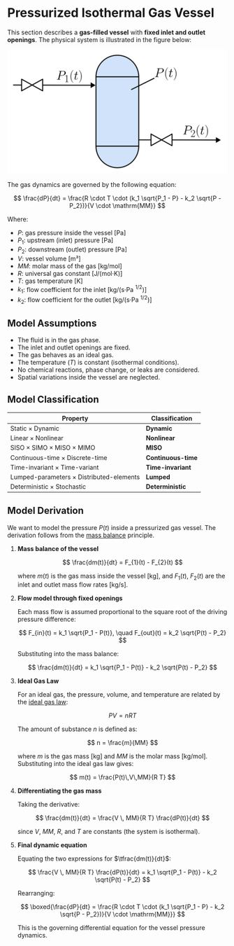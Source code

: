 # Pressurized Isothermal Gas Vessel

This section describes a **gas-filled vessel** with **fixed inlet and outlet openings**. The physical system is illustrated in the figure below:

<img src="diagram.svg" alt="Modeled Vessel Diagram"/>

The gas dynamics are governed by the following equation:

$$
\frac{dP}{dt} = \frac{R \cdot T \cdot (k_1 \sqrt{P_1 - P} - k_2 \sqrt{P - P_2})}{V \cdot \mathrm{MM}}
$$

Where:

- $P$: gas pressure inside the vessel [Pa]
- $P_1$: upstream (inlet) pressure [Pa]
- $P_2$: downstream (outlet) pressure [Pa]
- $V$: vessel volume [m³]
- $MM$: molar mass of the gas [kg/mol]
- $R$: universal gas constant [J/(mol·K)]
- $T$: gas temperature [K]
- $k_1$: flow coefficient for the inlet [kg/(s·Pa $^{1/2}$)]
- $k_2$: flow coefficient for the outlet [kg/(s·Pa $^{1/2}$)]

## Model Assumptions

- The fluid is in the gas phase.
- The inlet and outlet openings are fixed.
- The gas behaves as an ideal gas.
- The temperature ($T$) is constant (isothermal conditions).
- No chemical reactions, phase change, or leaks are considered.
- Spatial variations inside the vessel are neglected.

## Model Classification

| Property                                 | Classification      |
| ---------------------------------------- | ------------------- |
| Static × Dynamic                         | **Dynamic**         |
| Linear × Nonlinear                       | **Nonlinear**       |
| SISO × SIMO × MISO × MIMO                | **MISO**            |
| Continuous-time × Discrete-time          | **Continuous-time** |
| Time-invariant × Time-variant            | **Time-invariant**  |
| Lumped-parameters × Distributed-elements | **Lumped**          |
| Deterministic × Stochastic               | **Deterministic**   |

## Model Derivation

We want to model the pressure $P(t)$ inside a pressurized gas vessel.
The derivation follows from the [mass balance](/docs/mass-balance.md) principle.

1. **Mass balance of the vessel**

   $$
   \frac{dm(t)}{dt} = F_{1}(t) - F_{2}(t)
   $$

   where $m(t)$ is the gas mass inside the vessel [kg], and $F_{1}(t)$, $F_{2}(t)$ are the inlet and outlet mass flow rates [kg/s].

2. **Flow model through fixed openings**

   Each mass flow is assumed proportional to the square root of the driving pressure difference:

   $$
   F_{in}(t) = k_1 \sqrt{P_1 - P(t)}, \quad
   F_{out}(t) = k_2 \sqrt{P(t) - P_2}
   $$

   Substituting into the mass balance:

   $$
   \frac{dm(t)}{dt} = k_1 \sqrt{P_1 - P(t)} - k_2 \sqrt{P(t) - P_2}
   $$

3. **Ideal Gas Law**

   For an ideal gas, the pressure, volume, and temperature are related by the [ideal gas law](/docs/ideal-gas-law.md):

   $$
   P V = n R T
   $$

   The amount of substance $n$ is defined as:

   $$
   n = \frac{m}{MM}
   $$

   where $m$ is the gas mass [kg] and $MM$ is the molar mass [kg/mol].
   Substituting into the ideal gas law gives:

   $$
   m(t) = \frac{P(t)\,V\,MM}{R T}
   $$

4. **Differentiating the gas mass**

   Taking the derivative:

   $$
   \frac{dm(t)}{dt} = \frac{V \, MM}{R T} \frac{dP(t)}{dt}
   $$

   since $V$, $MM$, $R$, and $T$ are constants (the system is isothermal).

5. **Final dynamic equation**

   Equating the two expressions for $\tfrac{dm(t)}{dt}$:

   $$
   \frac{V \, MM}{R T} \frac{dP(t)}{dt} = k_1 \sqrt{P_1 - P(t)} - k_2 \sqrt{P(t) - P_2}
   $$

   Rearranging:

   $$
   \boxed{\frac{dP}{dt} = \frac{R \cdot T \cdot (k_1 \sqrt{P_1 - P} - k_2 \sqrt{P - P_2})}{V \cdot \mathrm{MM}}}
   $$

   This is the governing differential equation for the vessel pressure dynamics.
